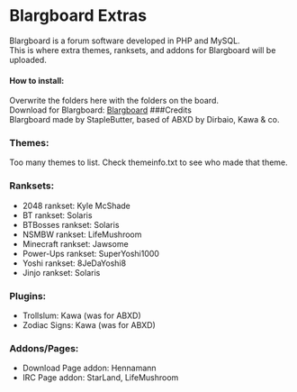 # Blargboard Extras

Blargboard is a forum software developed in PHP and MySQL.  
This is where extra themes, ranksets, and addons for Blargboard will be uploaded.  
#### How to install:  
Overwrite the folders here with the folders on the board.  
Download for Blargboard: [Blargboard](http://github.com/StapleButter/Blargboard/)
###Credits  
Blargboard made by StapleButter, based of ABXD by Dirbaio, Kawa & co.

### Themes:  
Too many themes to list. Check themeinfo.txt to see who made that theme.  

### Ranksets:  

- 2048 rankset: Kyle McShade  
- BT rankset: Solaris  
- BTBosses rankset: Solaris  
- NSMBW rankset: LifeMushroom  
- Minecraft rankset: Jawsome  
- Power-Ups rankset: SuperYoshi1000  
- Yoshi rankset: 8JeDaYoshi8  
- Jinjo rankset: Solaris  

### Plugins:  

- Trollslum: Kawa (was for ABXD)  
- Zodiac Signs: Kawa (was for ABXD)  

### Addons/Pages:  
- Download Page addon: Hennamann  
- IRC Page addon: StarLand, LifeMushroom  
